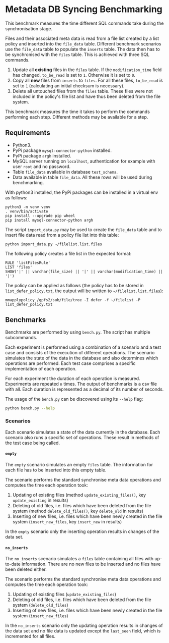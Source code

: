 # Metadata DB Syncing Benchmarking

This benchmark measures the time different SQL commands take during the
synchronisation stage.

Files and their associated meta data is read from a file list created by a list
policy and inserted into the `file_data` table.
Different benchmark scenarios use the `file_data` table to populate the
`inserts` table.
The data then has to be synchronised with the `files` table. This is achieved
with three SQL commands.

 1. Update all **existing** files in the `files` table. If the
     `modification_time` field has changed, `to_be_read` is set to `1`.
     Otherwise it is set to `0`.
 2. Copy all **new** files from `inserts` to `files`. For all these files,
     `to_be_read` is set to `1` (calculating an initial checksum is necessary).
 3. Delete all untouched files from the `files` table. These files were not
     included in the policy's file list and have thus been deleted from the
     file system.

This benchmark measures the time it takes to perform the commands performing
each step. Different methods may be available for a step.

## Requirements

 * Python3.
 * PyPi package `mysql-connector-python` installed.
 * PyPi package `argh` installed.
 * MySQL server running on `localhost`, authentication for example with user
    `root` and no password.
 * Table `file_data` available in database `test_schema`.
 * Data available in table `file_data`. All these rows will be used during
    benchmarking.

With python3 installed, the PyPi packages can be installed in a virtual env as
follows:
```
python3 -m venv venv
. venv/bin/activate
pip install --upgrade pip wheel
pip install mysql-connector-python argh
```

The script `import_data.py` may be used to create the `file_data` table and to
insert file data read from a policy file list into this table:
```
python import_data.py ~/filelist.list.files
```

The following policy creates a file list in the expected format:
```
RULE 'listFilesRule'
LIST 'files'
SHOW('|' || varchar(file_size) || '|' || varchar(modification_time) || '|')
```

The policy can be applied as follows (the policy has to be stored in
`list_defer_policy.txt`, the output will be written to `~/filelist.list.files`):
```
mmapplypolicy /gpfs2/sub/file/tree -I defer -f ~/filelist -P list_defer_policy.txt
```

## Benchmarks

Benchmarks are performed by using `bench.py`. The script has multiple
subcommands.

Each experiment is performed using a combination of a scenario and a test case
and consists of the execution of different operations. The scenario simulates
the state of the data in the database and also determines which operations are
performed. Each test case comprises a specific implementation of each
operation.

For each experiment the duration of each operation is measured. Experiments are
repeated `n` times. The output of benchmarks is a csv file with all. Each
duration is represented as a decimal of its number of seconds.

The usage of the `bench.py` can be discovered using its `--help` flag:

```bash
python bench.py --help
```

### Scenarios

Each scenario simulates a state of the data currently in the database. Each
scenario also runs a specific set of operations. These result in methods of the
test case being called.

#### `empty`

The `empty` scenario simulates an empty `files` table. The information for each
file has to be inserted into this empty table.

The scenario performs the standard synchronise meta data operations and computes
the time each operation took:

 1. Updating of existing files (method `update_existing_files()`, key
    `update_existing` in results)
 2. Deleting of old files, i.e. files which have been deleted from the file
    system (method `delete_old_files()`, key `delete_old` in results)
 3. Inserting of new files, i.e. files which have been newly created in the
    file system (`insert_new_files`, key `insert_new` in results)

In the `empty` scenario only the inserting operation results in changes of the
data set.

#### `no_inserts`

The `no_inserts` scenario simulates a `files` table containing all files with
up-to-date information. There are no new files to be inserted and no files have
been deleted either.

The scenario performs the standard synchronise meta data operations and computes
the time each operation took:

 1. Updating of existing files (`update_existing_files`)
 2. Deleting of old files, i.e. files which have been deleted from the file
    system (`delete_old_files`)
 3. Inserting of new files, i.e. files which have been newly created in the
    file system (`insert_new_files`)

In the `no_inserts` scenario only the updating operation results in changes of
the data set and no file data is updated except the `last_seen` field, which is
incremented for all files.
